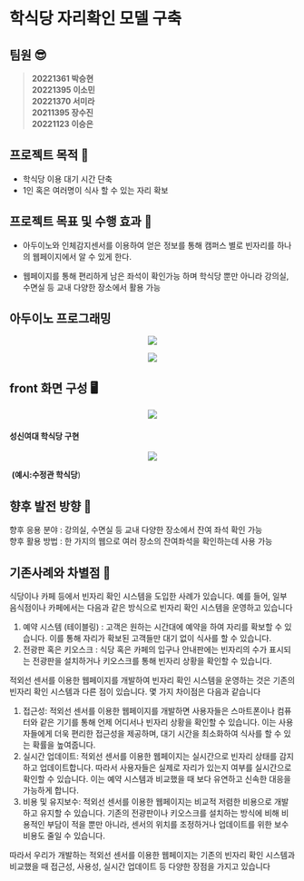 
# 학식당 자리확인 모델 구축


## 팀원 😎     

> **20221361 박승현**<br>
> **20221395 이소민**<br>
> **20221370 서미라**<br>
> **20211395 장수진**<br>
> **20221123 이승은**<br>

## 프로젝트 목적 📌

- 학식당 이용 대기 시간 단축
- 1인 혹은 여러명이 식사 할 수 있는 자리 확보


## 프로젝트 목표 및 수행 효과 💎

- 아두이노와 인체감지센서를 이용하여 얻은 정보를 통해 캠퍼스 별로 빈자리를 하나의 웹페이지에서 알 수 있게 한다.

- 웹페이지를 통해 편리하게 남은 좌석이 확인가능 하며 학식당 뿐만 아니라 강의실, 수면실 등 교내 다양한 장소에서 활용 가능

## 아두이노 프로그래밍

<p align="center">
  <img src="https://github.com/hakseat/hakseat/assets/130421767/e7a5d963-6fe9-4400-bcb9-88ff8fa86b03">
</p>

<p align="center">
  <img src="https://github.com/hakseat/hakseat/assets/130421767/a8cc5d95-127e-47b6-af04-10a690094b0d">
</p>

## front 화면 구성 🖥
<p align="center">
  <img src="https://github.com/hakseat/hakseat/assets/130421767/5bbc1c81-e2a3-4070-9664-3a30446d8adf">
</p>



#### **성신여대 학식당 구현**
<p align="center">
  <img src="https://github.com/hakseat/hakseat/assets/130421767/28c41cd6-c8a8-4ebf-9536-cc68168129d0">
</p>


​																				**(예시:수정관 학식당**)
    



## 향후 발전 방향 🚀
 향후 응용 분야 : 강의실, 수면실 등 교내 다양한 장소에서 잔여 좌석 확인 가능   
 향후 활용 방법 : 한 가지의 웹으로 여러 장소의 잔여좌석을 확인하는데 사용 가능
  

## 기존사례와 차별점 💪

식당이나 카페 등에서 빈자리 확인 시스템을 도입한 사례가 있습니다. 예를 들어, 일부 음식점이나 카페에서는 다음과 같은 방식으로 빈자리 확인 시스템을 운영하고 있습니다

1.	예약 시스템 (테이블링) : 고객은 원하는 시간대에 예약을 하여 자리를 확보할 수 있습니다. 이를 통해 자리가 확보된 고객들만 대기 없이 식사를 할 수 있습니다.
2.	전광판 혹은 키오스크 : 식당 혹은 카페의 입구나 안내판에는 빈자리의 수가 표시되는 전광판을 설치하거나 키오스크를 통해 빈자리 상황을 확인할 수 있습니다. 

적외선 센서를 이용한 웹페이지를 개발하여 빈자리 확인 시스템을 운영하는 것은 기존의 빈자리 확인 시스템과 다른 점이 있습니다. 몇 가지 차이점은 다음과 같습니다

1.	접근성: 적외선 센서를 이용한 웹페이지를 개발하면 사용자들은 스마트폰이나 컴퓨터와 같은 기기를 통해 언제 어디서나 빈자리 상황을 확인할 수 있습니다. 이는 사용자들에게 더욱 편리한 접근성을 제공하며, 대기 시간을 최소화하여 식사를 할 수 있는 확률을 높여줍니다.
2.	실시간 업데이트: 적외선 센서를 이용한 웹페이지는 실시간으로 빈자리 상태를 감지하고 업데이트합니다. 따라서 사용자들은 실제로 자리가 있는지 여부를 실시간으로 확인할 수 있습니다. 이는 예약 시스템과 비교했을 때 보다 유연하고 신속한 대응을 가능하게 합니다.
3.	비용 및 유지보수: 적외선 센서를 이용한 웹페이지는 비교적 저렴한 비용으로 개발하고 유지할 수 있습니다. 기존의 전광판이나 키오스크를 설치하는 방식에 비해 비용적인 부담이 적을 뿐만 아니라, 센서의 위치를 조정하거나 업데이트를 위한 보수 비용도 줄일 수 있습니다.

따라서 우리가 개발하는 적외선 센서를 이용한 웹페이지는 기존의 빈자리 확인 시스템과 비교했을 때 접근성, 사용성, 실시간 업데이트 등 다양한 장점을 가지고 있습니다


